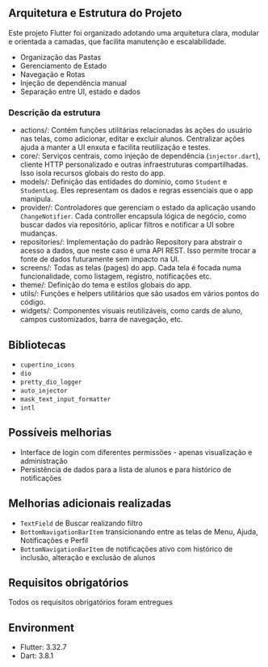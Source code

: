 ## Arquitetura e Estrutura do Projeto
Este projeto Flutter foi organizado adotando uma arquitetura clara, modular e orientada a camadas, que facilita manutenção e escalabilidade.

 - Organização das Pastas
 - Gerenciamento de Estado
 - Navegação e Rotas
 - Injeção de dependência manual
 - Separação entre UI, estado e dados

### Descrição da estrutura

 - actions/: Contém funções utilitárias relacionadas às ações do usuário nas telas, como adicionar, editar e excluir alunos. Centralizar ações ajuda a manter a UI enxuta e facilita reutilização e testes.
 - core/: Serviços centrais, como injeção de dependência (`injector.dart`), cliente HTTP personalizado e outras infraestruturas compartilhadas. Isso isola recursos globais do resto do app.
 - models/: Definição das entidades do domínio, como `Student` e `StudentLog`. Eles representam os dados e regras essenciais que o app manipula.
 - provider/: Controladores que gerenciam o estado da aplicação usando `ChangeNotifier`. Cada controller encapsula lógica de negócio, como buscar dados via repositório, aplicar filtros e notificar a UI sobre mudanças.
 - repositories/: Implementação do padrão Repository para abstrair o acesso a dados, que neste caso é uma API REST. Isso permite trocar a fonte de dados futuramente sem impacto na UI.
 - screens/: Todas as telas (pages) do app. Cada tela é focada numa funcionalidade, como listagem, registro, notificações etc.
 - theme/: Definição do tema e estilos globais do app.
 - utils/: Funções e helpers utilitários que são usados em vários pontos do código.
 - widgets/: Componentes visuais reutilizáveis, como cards de aluno, campos customizados, barra de navegação, etc.

## Bibliotecas
- `cupertino_icons`
- `dio`
- `pretty_dio_logger`
- `auto_injector`
- `mask_text_input_formatter`
- `intl`

## Possíveis melhorias
- Interface de login com diferentes permissões - apenas visualização e administração
- Persistência de dados para a lista de alunos e para histórico de notificações

## Melhorias adicionais realizadas
 - `TextField` de Buscar realizando filtro
 - `BottomNavigationBarItem` transicionando entre as telas de Menu, Ajuda, Notificações e Perfil
 - `BottomNavigationBarItem` de notificações ativo com histórico de inclusão, alteração e exclusão de alunos

## Requisitos obrigatórios
Todos os requisitos obrigatórios foram entregues

## Environment
 - Flutter: 3.32.7
 - Dart: 3.8.1
